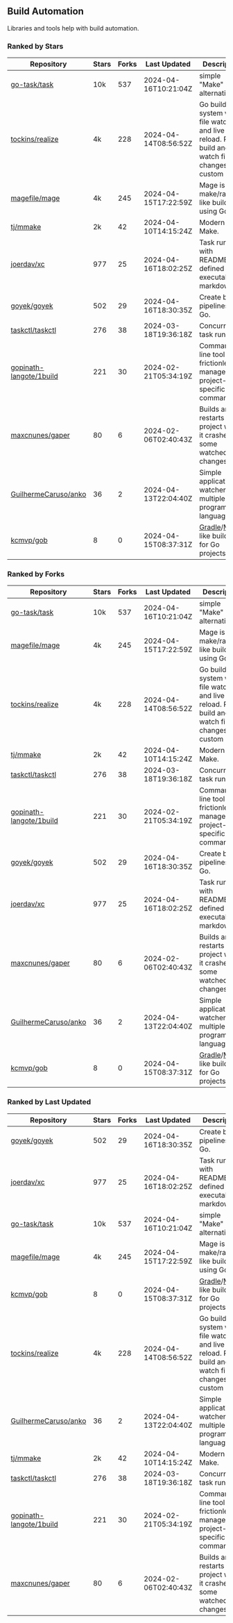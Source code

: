 ## Build Automation

Libraries and tools help with build automation.

### Ranked by Stars

| Repository | Stars | Forks | Last Updated | Description | 
|------------|-------|-------|--------------|-------------|
| [go-task/task](https://github.com/go-task/task) | 10k | 537 | 2024-04-16T10:21:04Z |  simple "Make" alternative. |
| [tockins/realize](https://github.com/tockins/realize) | 4k | 228 | 2024-04-14T08:56:52Z |  Go build a system with file watchers and live to reload. Run, build and watch file changes with custom paths. |
| [magefile/mage](https://github.com/magefile/mage) | 4k | 245 | 2024-04-15T17:22:59Z |  Mage is a make/rake-like build tool using Go. |
| [tj/mmake](https://github.com/tj/mmake) | 2k | 42 | 2024-04-10T14:15:24Z |  Modern Make. |
| [joerdav/xc](https://github.com/joerdav/xc) | 977 | 25 | 2024-04-16T18:02:25Z |  Task runner with README.md defined tasks, executable markdown. |
| [goyek/goyek](https://github.com/goyek/goyek) | 502 | 29 | 2024-04-16T18:30:35Z |  Create build pipelines in Go. |
| [taskctl/taskctl](https://github.com/taskctl/taskctl) | 276 | 38 | 2024-03-18T19:36:18Z |  Concurrent task runner. |
| [gopinath-langote/1build](https://github.com/gopinath-langote/1build) | 221 | 30 | 2024-02-21T05:34:19Z |  Command line tool to frictionlessly manage project-specific commands. |
| [maxcnunes/gaper](https://github.com/maxcnunes/gaper) | 80 | 6 | 2024-02-06T02:40:43Z |  Builds and restarts a Go project when it crashes or some watched file changes. |
| [GuilhermeCaruso/anko](https://github.com/GuilhermeCaruso/anko) | 36 | 2 | 2024-04-13T22:04:40Z |  Simple application watcher for multiple programming languages. |
| [kcmvp/gob](https://github.com/kcmvp/gob) | 8 | 0 | 2024-04-15T08:37:31Z |  [Gradle](https://docs.gradle.org/)/[Maven](https://maven.apache.org/) like build tool for Go projects. |

### Ranked by Forks

| Repository | Stars | Forks | Last Updated | Description | 
|------------|-------|-------|--------------|-------------|
| [go-task/task](https://github.com/go-task/task) | 10k | 537 | 2024-04-16T10:21:04Z |  simple "Make" alternative. |
| [magefile/mage](https://github.com/magefile/mage) | 4k | 245 | 2024-04-15T17:22:59Z |  Mage is a make/rake-like build tool using Go. |
| [tockins/realize](https://github.com/tockins/realize) | 4k | 228 | 2024-04-14T08:56:52Z |  Go build a system with file watchers and live to reload. Run, build and watch file changes with custom paths. |
| [tj/mmake](https://github.com/tj/mmake) | 2k | 42 | 2024-04-10T14:15:24Z |  Modern Make. |
| [taskctl/taskctl](https://github.com/taskctl/taskctl) | 276 | 38 | 2024-03-18T19:36:18Z |  Concurrent task runner. |
| [gopinath-langote/1build](https://github.com/gopinath-langote/1build) | 221 | 30 | 2024-02-21T05:34:19Z |  Command line tool to frictionlessly manage project-specific commands. |
| [goyek/goyek](https://github.com/goyek/goyek) | 502 | 29 | 2024-04-16T18:30:35Z |  Create build pipelines in Go. |
| [joerdav/xc](https://github.com/joerdav/xc) | 977 | 25 | 2024-04-16T18:02:25Z |  Task runner with README.md defined tasks, executable markdown. |
| [maxcnunes/gaper](https://github.com/maxcnunes/gaper) | 80 | 6 | 2024-02-06T02:40:43Z |  Builds and restarts a Go project when it crashes or some watched file changes. |
| [GuilhermeCaruso/anko](https://github.com/GuilhermeCaruso/anko) | 36 | 2 | 2024-04-13T22:04:40Z |  Simple application watcher for multiple programming languages. |
| [kcmvp/gob](https://github.com/kcmvp/gob) | 8 | 0 | 2024-04-15T08:37:31Z |  [Gradle](https://docs.gradle.org/)/[Maven](https://maven.apache.org/) like build tool for Go projects. |

### Ranked by Last Updated

| Repository | Stars | Forks | Last Updated | Description | 
|------------|-------|-------|--------------|-------------|
| [goyek/goyek](https://github.com/goyek/goyek) | 502 | 29 | 2024-04-16T18:30:35Z |  Create build pipelines in Go. |
| [joerdav/xc](https://github.com/joerdav/xc) | 977 | 25 | 2024-04-16T18:02:25Z |  Task runner with README.md defined tasks, executable markdown. |
| [go-task/task](https://github.com/go-task/task) | 10k | 537 | 2024-04-16T10:21:04Z |  simple "Make" alternative. |
| [magefile/mage](https://github.com/magefile/mage) | 4k | 245 | 2024-04-15T17:22:59Z |  Mage is a make/rake-like build tool using Go. |
| [kcmvp/gob](https://github.com/kcmvp/gob) | 8 | 0 | 2024-04-15T08:37:31Z |  [Gradle](https://docs.gradle.org/)/[Maven](https://maven.apache.org/) like build tool for Go projects. |
| [tockins/realize](https://github.com/tockins/realize) | 4k | 228 | 2024-04-14T08:56:52Z |  Go build a system with file watchers and live to reload. Run, build and watch file changes with custom paths. |
| [GuilhermeCaruso/anko](https://github.com/GuilhermeCaruso/anko) | 36 | 2 | 2024-04-13T22:04:40Z |  Simple application watcher for multiple programming languages. |
| [tj/mmake](https://github.com/tj/mmake) | 2k | 42 | 2024-04-10T14:15:24Z |  Modern Make. |
| [taskctl/taskctl](https://github.com/taskctl/taskctl) | 276 | 38 | 2024-03-18T19:36:18Z |  Concurrent task runner. |
| [gopinath-langote/1build](https://github.com/gopinath-langote/1build) | 221 | 30 | 2024-02-21T05:34:19Z |  Command line tool to frictionlessly manage project-specific commands. |
| [maxcnunes/gaper](https://github.com/maxcnunes/gaper) | 80 | 6 | 2024-02-06T02:40:43Z |  Builds and restarts a Go project when it crashes or some watched file changes. |

